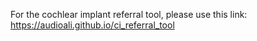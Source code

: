 For the cochlear implant referral tool, please use this link: https://audioali.github.io/ci_referral_tool
